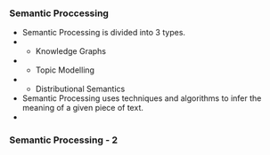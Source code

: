 ### Semantic Proccessing
- Semantic Processing is divided into 3 types.
- - Knowledge Graphs
- - Topic Modelling
- - Distributional Semantics
- Semantic Processing uses techniques and algorithms to infer the meaning of a given piece of text.
- 

### Semantic Processing - 2
